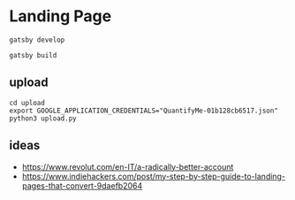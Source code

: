 # Landing Page

    gatsby develop

    gatsby build


## upload

    cd upload
    export GOOGLE_APPLICATION_CREDENTIALS="QuantifyMe-01b128cb6517.json"
    python3 upload.py

## ideas

- https://www.revolut.com/en-IT/a-radically-better-account
- https://www.indiehackers.com/post/my-step-by-step-guide-to-landing-pages-that-convert-9daefb2064